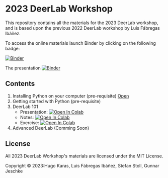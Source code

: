 # 2023 DeerLab Workshop

This repository contains all the materials for the 2023 DeerLab workshop, and is based upon the previous 2022 DeerLab workshop by Luis Fábregas Ibáñez.

To access the online materials launch Binder by clicking on the following badge: 

[![Binder](https://mybinder.org/badge_logo.svg)](https://mybinder.org/v2/gh/HKaras/DeerLabWorkshop2023/main)

The presentation
[![Binder](https://mybinder.org/badge_logo.svg)](https://mybinder.org/v2/gh/HKaras/DeerLabWorkshop2023/main?urlpath=tree/notebooks/presentation.ipynb)

## Contents
1. Installing Python on your computer (pre-requisite) [Open](https://github.com/HKaras/DeerLabWorkshop2023/blob/main/notebooks/00-Installing-Python.md)
2. Getting started with Python (pre-requisite) 
3. DeerLab 101
     - Presentation:   [![Open In Colab](https://colab.research.google.com/assets/colab-badge.svg)](https://colab.research.google.com/HKaras/DeerLabWorkshop2023/blob/main/notebooks/presentation.ipynb)
     - Notes:        [![Open In Colab](https://colab.research.google.com/assets/colab-badge.svg)](https://colab.research.google.com/HKaras/DeerLabWorkshop2023/blob/main/notebooks/presentation.ipynb)
     - Exercise:      [![Open In Colab](https://colab.research.google.com/assets/colab-badge.svg)](https://colab.research.google.com/HKaras/DeerLabWorkshop2023/blob/main/notebooks/presentation.ipynb)
5. Advanced DeerLab (Comming Soon)


## License

All 2023 DeerLab Workshop's materials are licensed under the MIT License.

Copyright © 2023:Hugo Karas, Luis Fábregas Ibáñez, Stefan Stoll, Gunnar Jeschke
